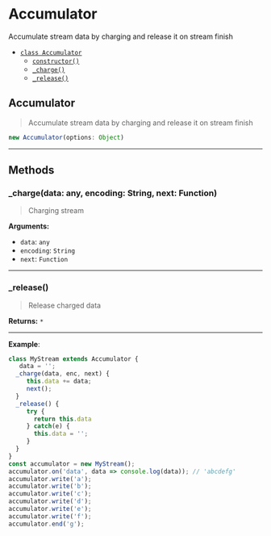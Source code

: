 # Accumulator

Accumulate stream data by charging and release it on stream finish


- [`class Accumulator`](#class-accumulator)
  - [`constructor()`](#accumulator-constructor-constructor)
  - [`_charge()`](#accumulator-method-_charge)
  - [`_release()`](#accumulator-method-_release)




<a id="class-accumulator"></a><h2>Accumulator</h2>
> Accumulate stream data by charging and release it on stream finish


<a id="accumulator-constructor-constructor"></a>
```javascript
new Accumulator(options: Object)
```

---



<h2>Methods</h2>
<a id="accumulator-method-_charge"></a>
<h3>_charge(data: any, encoding: String, next: Function)</h3>

> Charging stream

**Arguments:**
  
- `data`: `any`
- `encoding`: `String`
- `next`: `Function`


---
<a id="accumulator-method-_release"></a>
<h3>_release()</h3>

> Release charged data


**Returns:** `*`

---




**Example**:
``` javascript
class MyStream extends Accumulator {
   data = '';
  _charge(data, enc, next) {
     this.data += data;
     next();
  }
  _release() {
     try {
       return this.data
     } catch(e) {
       this.data = '';
     }
  }
}
const accumulator = new MyStream();
accumulator.on('data', data => console.log(data)); // 'abcdefg'
accumulator.write('a');
accumulator.write('b');
accumulator.write('c');
accumulator.write('d');
accumulator.write('e');
accumulator.write('f');
accumulator.end('g');
```

